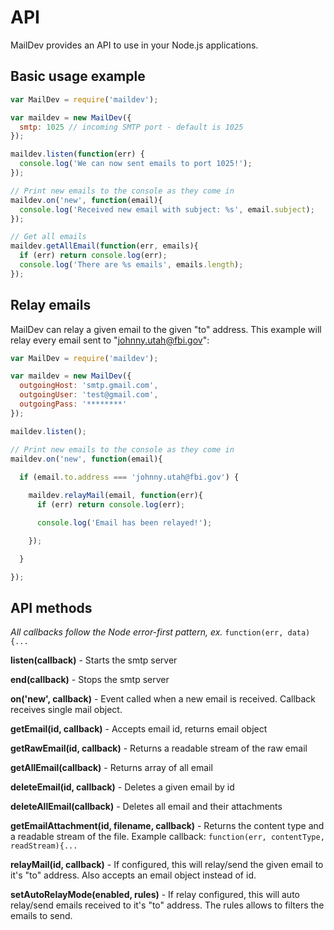 # API

MailDev provides an API to use in your Node.js applications.

## Basic usage example

```javascript
var MailDev = require('maildev');

var maildev = new MailDev({
  smtp: 1025 // incoming SMTP port - default is 1025
});

maildev.listen(function(err) {
  console.log('We can now sent emails to port 1025!');
});

// Print new emails to the console as they come in
maildev.on('new', function(email){
  console.log('Received new email with subject: %s', email.subject);
});

// Get all emails
maildev.getAllEmail(function(err, emails){
  if (err) return console.log(err);
  console.log('There are %s emails', emails.length);
});
```

## Relay emails

MailDev can relay a given email to the given "to" address. This example will
relay every email sent to "johnny.utah@fbi.gov": 

```javascript
var MailDev = require('maildev');

var maildev = new MailDev({
  outgoingHost: 'smtp.gmail.com',
  outgoingUser: 'test@gmail.com',
  outgoingPass: '********'
});

maildev.listen();

// Print new emails to the console as they come in
maildev.on('new', function(email){
  
  if (email.to.address === 'johnny.utah@fbi.gov') {

    maildev.relayMail(email, function(err){
      if (err) return console.log(err);

      console.log('Email has been relayed!');

    });

  }

});
```

## API methods

*All callbacks follow the Node error-first pattern, ex.* `function(err, data){...`

**listen(callback)** - Starts the smtp server 

**end(callback)** - Stops the smtp server

**on('new', callback)** - Event called when a new email is received. Callback 
receives single mail object.

**getEmail(id, callback)** - Accepts email id, returns email object

**getRawEmail(id, callback)** - Returns a readable stream of the raw email

**getAllEmail(callback)** - Returns array of all email

**deleteEmail(id, callback)** - Deletes a given email by id

**deleteAllEmail(callback)** - Deletes all email and their attachments

**getEmailAttachment(id, filename, callback)** - Returns the content type and a 
readable stream of the file. Example callback: 
`function(err, contentType, readStream){...`

**relayMail(id, callback)** - If configured, this will relay/send the given
email to it's "to" address. Also accepts an email object instead of id.

**setAutoRelayMode(enabled, rules)** - If relay configured, this will auto relay/send emails received
to it's "to" address. The rules allows to filters the emails to send. 